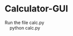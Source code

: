 # Calculator-GUI

Run the file calc.py<br>
&nbsp;&nbsp;&nbsp;&nbsp;python calc.py
<br><br><img src="">


